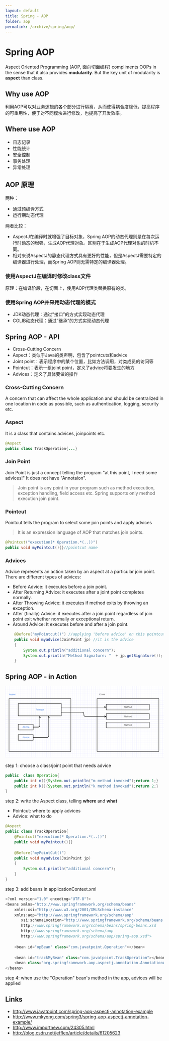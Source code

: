```yaml
---
layout: default
title: Spring - AOP
folder: aop
permalink: /archive/spring/aop/
---
```


# Spring AOP

Aspect Oriented Programming (AOP, 面向切面编程) compliments OOPs in the sense that it also provides **modularity**. 
But the key unit of modularity is **aspect** than class.

## Why use AOP

利用AOP可以对业务逻辑的各个部分进行隔离，从而使得耦合度降低，提高程序的可重用性，便于对不同模块进行修改，也提高了开发效率。

## Where use AOP

- 日志记录
- 性能统计
- 安全控制
- 事务处理
- 异常处理

## AOP 原理

两种：
- 通过预编译方式
- 运行期动态代理

两者比较：
- AspectJ在编译时就增强了目标对象，Spring AOP的动态代理则是在每次运行时动态的增强，生成AOP代理对象。区别在于生成AOP代理对象的时机不同。
- 相对来说AspectJ的静态代理方式具有更好的性能，但是AspectJ需要特定的编译器进行处理，而Spring AOP则无需特定的编译器处理。

### 使用AspectJ在编译时修改class文件

原理：在编译阶段，在切面上，使用AOP代理类替换原有的类。

### 使用Spring AOP并采用动态代理的模式

- JDK动态代理：通过”接口”的方式实现动态代理
- CGLIB动态代理：通过”继承”的方式实现动态代理

## Spring AOP - API

- Cross-Cutting Concern
- Aspect：类似于Java的类声明，包含了pointcuts和advice
- Joint point：表示程序中的某个位置，比如方法调用，对类成员的访问等
- Pointcut：表示一组joint point，定义了advice将要发生的地方
- Advices：定义了具体要做的操作

### Cross-Cutting Concern

A concern that can affect the whole application and should be centralized in one location in code as possible, 
such as authentication, logging, security etc.

### Aspect

It is a class that contains advices, joinpoints etc.

~~~ java
@Aspect
public class TrackOperation{...}
~~~

### Join Point

Join Point is just a concept telling the program "at this point, I need some advices!" It does not have "Annotaion".

> Join point is any point in your program such as method execution, exception handling, field access etc. Spring supports only method execution join point.

### Pointcut

Pointcut tells the program to select some join points and apply advices

> It is an expression language of AOP that matches join points.

~~~ java
@Pointcut("execution(* Operation.*(..))")
public void myPointcut(){}//pointcut name
~~~

### Advices

Advice represents an action taken by an aspect at a particular join point. There are different types of advices:
- Before Advice: it executes before a join point.
- After Returning Advice: it executes after a joint point completes normally.
- After Throwing Advice: it executes if method exits by throwing an exception.
- After (finally) Advice: it executes after a join point regardless of join point exit whether normally or exceptional return.
- Around Advice: It executes before and after a join point.

``` java
    @Before("myPointcut()") //applying 'before advice' on this pointcut
    public void myadvice(JoinPoint jp) //it is the advice
    {
        System.out.println("additional concern");
        System.out.println("Method Signature: "  + jp.getSignature());
    }
```

## Spring AOP - in Action

![spring-aop-flow](img/spring-aop-flow.PNG)

step 1: choose a class/joint point that needs advice

~~~ java
public  class Operation{
    public int m(){System.out.println("m method invoked");return 1;}
    public int k(){System.out.println("k method invoked");return 2;}
}
~~~

step 2: write the Aspect class, telling **where** and **what**
- Pointcut: where to apply advices
- Advice: what to do

~~~ java
@Aspect
public class TrackOperation{
    @Pointcut("execution(* Operation.*(..))")
    public void myPointcut(){}

    @Before("myPointCut()")
    public void myadvice(JoinPoint jp)
    {
        System.out.println("additional concern");
    }
}
~~~

step 3: add beans in applicationContext.xml

~~~ java
<?xml version="1.0" encoding="UTF-8"?>
<beans xmlns="http://www.springframework.org/schema/beans"
    xmlns:xsi="http://www.w3.org/2001/XMLSchema-instance"
    xmlns:aop="http://www.springframework.org/schema/aop"
       xsi:schemaLocation="http://www.springframework.org/schema/beans
       http://www.springframework.org/schema/beans/spring-beans.xsd
       http://www.springframework.org/schema/aop
       http://www.springframework.org/schema/aop/spring-aop.xsd">

    <bean id="opBean" class="com.javatpoint.Operation"></bean>

    <bean id="trackMyBean" class="com.javatpoint.TrackOperation"></bean>
    <bean class="org.springframework.aop.aspectj.annotation.AnnotationAwareAspectJAutoProxyCreator"></bean>
</beans>
~~~

step 4: when use the "Operation" bean's method in the app, advices will be applied

## Links

- <http://www.javatpoint.com/spring-aop-aspectj-annotation-example>
- <http://www.mkyong.com/spring3/spring-aop-aspectj-annotation-example/>
- <http://www.importnew.com/24305.html>
- <http://blog.csdn.net/jeffleo/article/details/61205623>
